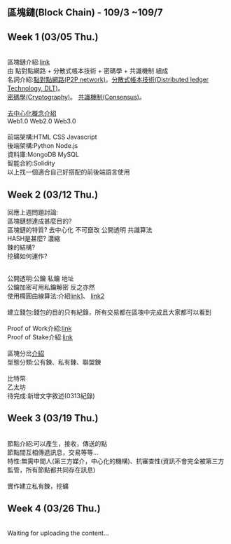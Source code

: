 ## 區塊鏈(Block Chain) - 109/3 ~109/7

Week 1 (03/05 Thu.)
-----

<br>區塊鏈介紹:[link](https://www.mile.cloud/zh-hant/what-is-blockchain/)
<br>由 點對點網路 + 分散式帳本技術 + 密碼學 + 共識機制 組成
<br>名詞介紹:[點對點網路(P2P network)]()。[分散式帳本技術(Distributed ledger Technology, DLT)](https://blockbar.io/blockchain/%E4%BB%80%E9%BA%BC%E6%98%AF%E5%88%86%E6%95%A3%E5%BC%8F%E5%B8%B3%E6%9C%AC-what-is-distributed-ledger/)。
<br>[密碼學(Cryptography)](https://medium.com/d-d-mag/%E7%82%BA%E4%BB%80%E9%BA%BC%E4%BD%A0%E9%9C%80%E8%A6%81%E6%87%82%E4%B8%80%E9%BB%9E%E5%AF%86%E7%A2%BC%E5%AD%B8-709c090452aa)。
[共識機制(Consensus)](https://medium.com/7sevencoin/%E5%85%B1%E8%AD%98%E6%A9%9F%E5%88%B6%E6%98%AF%E4%BB%80%E9%BA%BC%E5%91%A2-1d5565b80e52)。
<br>
<br>[去中心化概念介紹](https://medium.com/cobinhood-%E4%B8%AD%E6%96%87%E5%A0%B1/%E5%8D%80%E5%A1%8A%E9%8F%88-%E5%8E%BB%E4%B8%AD%E5%BF%83%E5%8C%96-%E5%88%86%E6%95%A3%E5%BC%8F%E5%B8%B3%E6%9C%AC-%E5%88%B0%E5%BA%95%E6%98%AF%E4%BB%80%E9%BA%BC%E9%97%9C%E4%BF%82-423fb0d1e55d)
<br>Web1.0 Web2.0 Web3.0
<br>
<br>前端架構:HTML CSS Javascript
<br>後端架構:Python Node.js
<br>資料庫:MongoDB MySQL
<br>智能合約:Solidity
<br>以上找一個適合自己好搭配的前後端語言使用

Week 2 (03/12 Thu.)
-----

回應上週問題討論:
<br>區塊鏈想達成甚麼目的?
<br>區塊鏈的特質? 去中心化 不可竄改 公開透明 共識算法
<br>HASH是甚麼? 濃縮
<br>鍊的結構?
<br>挖礦如何運作?

<br>公開透明:公鑰 私鑰 地址
<br>公鑰加密可用私鑰解密 反之亦然
<br>使用橢圓曲線算法:介紹[link1](https://codertw.com/%E7%A8%8B%E5%BC%8F%E8%AA%9E%E8%A8%80/43964/)、
[link2](https://www.itread01.com/content/1546294330.html)
<br>
<br>建立錢包:錢包的目的只有紀錄，所有交易都在區塊中完成且大家都可以看到
<br>
<br>Proof of Work介紹:[link](https://medium.com/@esambino/%E5%8D%80%E5%A1%8A%E9%8F%88%E5%85%B1%E8%AD%98%E6%A9%9F%E5%88%B6-pow-%E5%B7%A5%E4%BD%9C%E9%87%8F%E8%AD%89%E6%98%8E-proof-of-work-c9f63fd5ab97)
<br>Proof of Stake介紹:[link](https://www.samsonhoi.com/386/blockchain-proof-of-stake)
<br>
<br>區塊分岔[介紹](https://medium.com/@crypto.peng/%E4%BB%80%E9%BA%BC%E6%98%AF%E5%8D%80%E5%A1%8A%E9%8F%88%E5%88%86%E5%8F%89-%E4%BB%80%E9%BA%BC%E5%8F%88%E6%98%AF%E7%A1%AC%E5%88%86%E5%8F%89-%E8%BB%9F%E5%88%86%E5%8F%89-2246d1d28d84)
<br>型態分類:公有鍊、私有鍊、聯盟鍊
<br>
<br>比特幣
<br>乙太坊
<br>待完成:新增文字敘述(0313紀錄)
<br>

Week 3 (03/19 Thu.)
-----
<br>節點介紹:可以產生，接收，傳送的點
<br>節點間互相傳遞訊息，交易等等...
<br>特性:無需中間人(第三方媒介，中心化的機構)、抗審查性(資訊不會完全被第三方監管，所有節點都共同存在訊息)
<br>
<br>實作建立私有鍊，挖礦
<br>

Week 4 (03/26 Thu.)
-----
<br>Waiting for uploading the content...
<br>

